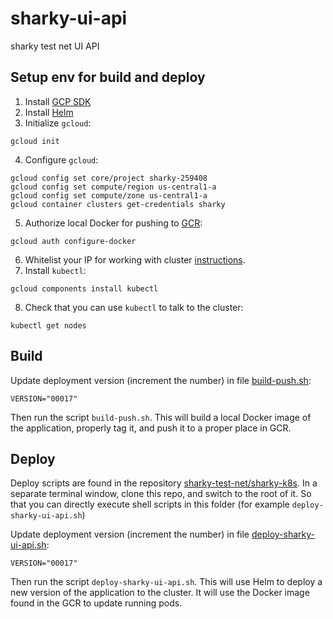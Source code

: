 # sharky-ui-api

sharky test net UI API

## Setup env for build and deploy

1. Install [GCP SDK](https://cloud.google.com/sdk/install)
2. Install [Helm](https://github.com/helm/helm/releases)
3. Initialize `gcloud`:
```
gcloud init
```
4. Configure `gcloud`:
```
gcloud config set core/project sharky-259408
gcloud config set compute/region us-central1-a
gcloud config set compute/zone us-central1-a
gcloud container clusters get-credentials sharky
```
5. Authorize local Docker for pushing to [GCR](https://cloud.google.com/container-registry/):
```
gcloud auth configure-docker
```
6. Whitelist your IP for working with cluster [instructions](https://cloud.google.com/kubernetes-engine/docs/how-to/authorized-networks).
7. Install `kubectl`:
```
gcloud components install kubectl

```
8. Check that you can use `kubectl` to talk to the cluster:
```
kubectl get nodes
```

## Build

Update deployment version (increment the number) in file [build-push.sh](build-push.sh):

```
VERSION="00017"
```

Then run the script `build-push.sh`. This will build a local Docker image of the application, properly tag it, and push it to a proper place in GCR.

## Deploy

Deploy scripts are found in the repository [sharky-test-net/sharky-k8s](https://github.com/sharky-test-net/sharky-k8s). In a separate terminal window, clone this repo, and switch to the root of it. So that you can directly execute shell scripts in this folder (for example `deploy-sharky-ui-api.sh`)

Update deployment version (increment the number) in file [deploy-sharky-ui-api.sh](https://github.com/sharky-test-net/sharky-k8s/blob/master/deploy-sharky-ui-api.sh):
```
VERSION="00017"
```

Then run the script `deploy-sharky-ui-api.sh`. This will use Helm to deploy a new version of the application to the cluster. It will use the Docker image found in the GCR to update running pods.
